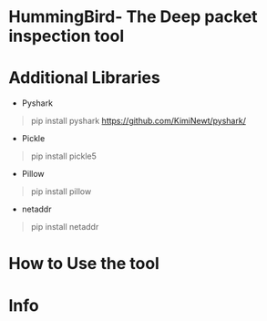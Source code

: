 # HummingBird- The Deep packet inspection tool


# Additional Libraries 
  * Pyshark
  > pip install pyshark
  > https://github.com/KimiNewt/pyshark/
  * Pickle
  > pip install pickle5
  * Pillow
  > pip install pillow
  * netaddr 
  > pip install netaddr
# How to Use the tool
# Info
